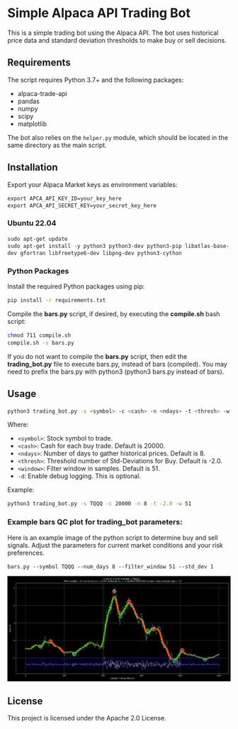 
# Simple Alpaca API Trading Bot

This is a simple trading bot using the Alpaca API. The bot uses historical price data and standard deviation thresholds to make buy or sell decisions.

## Requirements

The script requires Python 3.7+ and the following packages:

- alpaca-trade-api
- pandas
- numpy
- scipy
- matplotlib

The bot also relies on the `helper.py` module, which should be located in the same directory as the main script.

## Installation

Export your Alpaca Market keys as environment variables:

```
export APCA_API_KEY_ID=your_key_here
export APCA_API_SECRET_KEY=your_secret_key_here
```

### Ubuntu 22.04

```
sudo apt-get update
sudo apt-get install -y python3 python3-dev python3-pip libatlas-base-dev gfortran libfreetype6-dev libpng-dev python3-cython
```

### Python Packages

Install the required Python packages using pip:

```bash
pip install -r requirements.txt
```

Compile the **bars.py** script, if desired, by executing the **compile.sh** bash script:

```bash
chmod 711 compile.sh
compile.sh -s bars.py
```

If you do not want to compile the **bars.py** script, then edit the **trading_bot.py** file to execute bars.py, instead of bars (compiled).  You may need to prefix the bars.py with python3 (python3 bars.py instead of bars).

## Usage

```bash
python3 trading_bot.py -s <symbol> -c <cash> -n <ndays> -t <thresh> -w <window>
```

Where:
- `<symbol>`: Stock symbol to trade.
- `<cash>`: Cash for each buy trade. Default is 20000.
- `<ndays>`: Number of days to gather historical prices. Default is 8.
- `<thresh>`: Threshold number of Std-Deviations for Buy. Default is -2.0.
- `<window>`: Filter window in samples. Default is 51.
- `-d`: Enable debug logging. This is optional.

Example:

```bash
python3 trading_bot.py -s TQQQ -c 20000 -n 8 -t -2.0 -w 51
```

### Example bars QC plot for trading_bot parameters:

Here is an example image of the python script to determine buy and sell signals.  Adjust the parameters for current market conditions and your risk preferences.

```
bars.py --symbol TQQQ --num_days 8 --filter_window 51 --std_dev 1
```

![Example bar.py plot](images/Figure_1.png)

## License

This project is licensed under the Apache 2.0 License.
